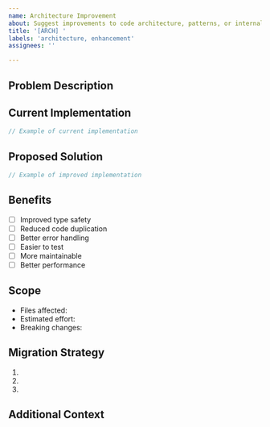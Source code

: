 ```yaml
---
name: Architecture Improvement
about: Suggest improvements to code architecture, patterns, or internal APIs
title: '[ARCH] '
labels: 'architecture, enhancement'
assignees: ''

---
```


## Problem Description
<!-- Describe the current code pattern that needs improvement -->

## Current Implementation
<!-- Show code examples of the problematic pattern -->

```go
// Example of current implementation
```

## Proposed Solution
<!-- Describe your proposed improvement -->

```go
// Example of improved implementation
```

## Benefits
<!-- List the benefits of this improvement -->

- [ ] Improved type safety
- [ ] Reduced code duplication
- [ ] Better error handling
- [ ] Easier to test
- [ ] More maintainable
- [ ] Better performance

## Scope
<!-- What parts of the codebase would be affected? -->

- Files affected:
- Estimated effort:
- Breaking changes:

## Migration Strategy
<!-- How would we migrate existing code? -->

1. 
2. 
3. 

## Additional Context
<!-- Add any other context, examples, or screenshots -->